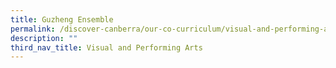 ```yaml
---
title: Guzheng Ensemble
permalink: /discover-canberra/our-co-curriculum/visual-and-performing-arts/guzheng-ensemble
description: ""
third_nav_title: Visual and Performing Arts
---
```

